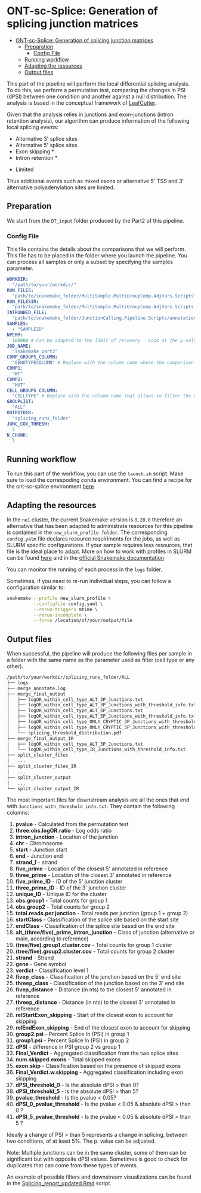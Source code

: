# ONT-sc-Splice: Generation of splicing junction matrices 
<!-- TOC -->
<!-- TOC -->

- [ONT-sc-Splice: Generation of splicing junction matrices](#ont-sc-splice-generation-of-splicing-junction-matrices)
    - [Preparation](#preparation)
        - [Config File](#config-file)
    - [Running workflow](#running-workflow)
    - [Adapting the resources](#adapting-the-resources)
    - [Output files](#output-files)

<!-- /TOC -->
This part of the pipeline will perform the local differential splicing analysis. To do this, we perform a permutation test, comparing the changes in PSI (dPSI) between one condition and another against a null distribution.
The analysis is based in the conceptual framework of [LeafCutter](https://github.com/davidaknowles/leafcutter).

Given that the analysis relies in junctions and exon-junctions (intron retention analysis), our algorithm can produce information of the following local splicing events: 

- Alternative 3' splice sites
- Alternative 5' splice sites
- Exon skipping * 
- Intron retention *

* Limited 

Thus additional events such as mixed exons or alternative 5' TSS and 3' alternative polyadenylation sites are limited. 

## Preparation

We start from the `DT_input` folder produced by the Part2 of this pipeline. 

### Config File

This file contains the details about the comparisons that we will perform. This file has to be placed in the folder where you launch the pipeline. 
You can process all samples or only a subset by specifying the samples parameter. 

```yaml
WORKDIR:
  "/path/to/your/workdir/"
RUN_FILES:
  "path/to/snakemake_folder/MultiSample.MultiGroupComp.AdjVars.Scripts"
RUN_FILESIR:
  "path/to/snakemake_folder/MultiSample.MultiGroupComp.AdjVars.Scripts.IR"
INTRONBED_FILE:
  "path/to/snakemake_folder/JunctionCalling.Pipeline.Scripts/annotation_reference/leafviz_all_introns_cleaned.bed"
SAMPLES:
  - "SAMPLEID"
NPERM:
  100000 # Can be adapted to the limit of recovery - Look at the p.value distribution
JOB_NAME:
  "snakemake_part3"
COMP_GROUPS_COLUMN:
  "GENOTYPECOLUMN" # Replace with the column name where the comparison groups are defined
COMP1:
  "WT"
COMP2:
  "MUT"
CELL_GROUPS_COLUMN:
  "CELLTYPE" # Replace with the column name that allows to filter the cells that will be used for the analysis
GROUPLIST:
  "ALL"
OUTPUTDIR:
  "splicing_runs_folder"
JUNC_COV_THRESH:
  5
N_CHUNK:
  5
```

## Running workflow

To run this part of the workflow, you can use the `launch.sh` script. Make sure to load the correspoding conda environment. You can find a recipe for the ont-sc-splice environment [here](https://github.com/landau-lab/ONT-sc-splice/blob/main/ont_sc_splice.yml)

## Adapting the resources 

In the `ne1` cluster, the current Snakemake version is `8.28.0` therefore an alternative that has been adapted to administrate resources for this pipeline is contained in the `new_slurm_profile folder`. The corresponding `config.yalm` file declares resource requiriments for the jobs, as well as SLURM specific configurations. If your sample requires less resources, that file is the ideal place to adapt. More on how to work with profiles in SLURM can be found [here](https://fame.flinders.edu.au/blog/2021/08/02/snakemake-profiles-updated) and in the [official Snakemake documentation](https://snakemake.readthedocs.io/en/v8.28.0/snakefiles/configuration.html)

You can monitor the running of each process in the `logs` folder. 

Sometimes, if you need to re-run individual steps, you can follow a configuration similar to: 

```bash
snakemake --profile new_slurm_profile \
          --configfile config.yaml \
          --rerun-triggers mtime \
          --rerun-incomplete \
          --force /location/of/your/output/file
```

## Output files 

When successful, the pipeline will produce the following files per sample in a folder with the same name as the parameter used as filter (cell type or any other).  

```bash
/path/to/your/workdir/splicing_runs_folder/ALL
├── logs
├── merge_annotate.log
├── merge_final_output
│   ├── logOR_within_cell_type_ALT_3P_Junctions.txt
│   ├── logOR_within_cell_type_ALT_3P_Junctions_with_threshold_info.txt
│   ├── logOR_within_cell_type_ALT_5P_Junctions.txt
│   ├── logOR_within_cell_type_ALT_5P_Junctions_with_threshold_info.txt
│   ├── logOR_within_cell_type_ONLY_CRYPTIC_3P_Junctions_with_threshold_info.txt
│   ├── logOR_within_cell_type_ONLY_CRYPTIC_5P_Junctions_with_threshold_info.txt
│   └── splicing_threshold_distribution.pdf
├── merge_final_output_IR
│   ├── logOR_within_cell_type_ALT_3P_Junctions.txt
│   └── logOR_within_cell_type_IR_Junctions_with_threshold_info.txt
├── split_cluster_files
|   ...
├── split_cluster_files_IR
|   ...
├── split_cluster_output
|   ...
└── split_cluster_output_IR
```

The most important files for downstream analysis are all the ones that end with `Junctions_with_threshold_info.txt`. They contain the following columns: 

1. **pvalue** - Calculated from the permutation test
2. **three.obs.logOR.ratio** - Log odds ratio 
3. **intron_junction** - Location of the junction
4. **chr** - Chromosome 
5. **start** - Junction start
6. **end** - Junction end 
7. **strand_1** - strand 
8. **five_prime** - Location of the closest 5' annotated in reference 
9. **three_prime** - Location of the closest 3' annotated in reference 
10. **five_prime_ID** - ID of the 5' junction cluster
11. **three_prime_ID** - ID of the 3' junction cluster
12. **unique_ID** - Unique ID for the cluster
13. **obs.group1** - Total counts for group 1 
14. **obs.group2** - Total counts for group 2
15. **total.reads.per.junction** - Total reads per junction (group 1 + group 2)
16. **startClass** - Classification of the splice site based on the start site 
17. **endClass** - Classification of the splice site based on the end site 
18. **alt_(three/five)_prime_intron_junction** - Class of junction (alternative or main, according to reference)
19. **(tree/five).group1.cluster.cov** - Total counts for group 1 cluster
20. **(tree/five).group2.cluster.cov** - Total counts for group 2 cluster
21. **strand** - Strand
22. **gene** - Gene symbol 
23. **verdict** - Classification level 1 
24. **fivep_class** - Classification of the junction based on the 5' end site
25. **threep_class** - Classification of the junction based on the 3' end site 
26. **fivep_distance** - Distance (in nts) to the closest 5' annotated in reference 
27. **threep_distance** -  Distance (in nts) to the closest 3' annotated in reference 
28. **relStartExon_skipping** - Start of the closest exon to account for skipping 
29. **relEndExon_skipping** - End of the closest exon to account for skipping 
30. **group2.psi** - Percent Splice In (PSI) in group 1
31. **group1.psi** - Percent Splice In (PSI) in group 2
32. **dPSI** - difference in PSI group 2 vs group 1 
33. **Final_Verdict** - Aggregated classification from the two splice sites 
34. **num.skipped.exons** - Total skipped exons
35. **exon.skip** - Classification based on the presence of skipped exons
36. **Final_Verdict.w.skipping** - Aggregated classification including exon skipping
37. **dPSI_threshold_0** - Is the absolute dPSI > than 0? 
38. **dPSI_threshold_5** - Is the absolute dPSI > than 5? 
39. **pvalue_threshold** - Is the pvalue < 0.05?
40. **dPSI_0_pvalue_threshold** - Is the pvalue < 0.05 & absolute dPSI > than 0 ?
41. **dPSI_5_pvalue_threshold** - Is the pvalue < 0.05 & absolute dPSI > than 5 ?

Ideally a change of PSI > than 5 represents a change in splicing, between two conditions, of at least 5%. The p. value can be adjusted. 

Note: Multiple junctions can be in the same cluster, some of them can be significant but with opposite dPSI values. Sometimes is good to check for duplicates that can come from these types of events.  

An example of possible filters and downstream visualizations can be found in the [Splicing_report_updated.Rmd](./Splicing_report_updated.Rmd) script. 
